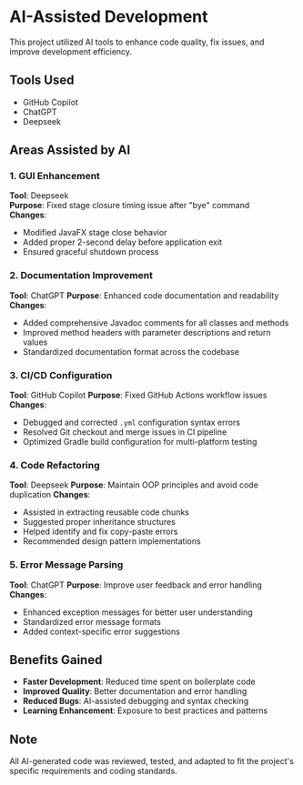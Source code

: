 # AI-Assisted Development

This project utilized AI tools to enhance code quality, fix issues, and improve development efficiency.

## Tools Used
- GitHub Copilot
- ChatGPT
- Deepseek


## Areas Assisted by AI

### 1. GUI Enhancement
**Tool**: Deepseek  
**Purpose**: Fixed stage closure timing issue after "bye" command  
**Changes**:
- Modified JavaFX stage close behavior
- Added proper 2-second delay before application exit
- Ensured graceful shutdown process

### 2. Documentation Improvement
**Tool**: ChatGPT
**Purpose**: Enhanced code documentation and readability
**Changes**:
- Added comprehensive Javadoc comments for all classes and methods
- Improved method headers with parameter descriptions and return values
- Standardized documentation format across the codebase

### 3. CI/CD Configuration
**Tool**: GitHub Copilot
**Purpose**: Fixed GitHub Actions workflow issues
**Changes**:
- Debugged and corrected `.yml` configuration syntax errors
- Resolved Git checkout and merge issues in CI pipeline
- Optimized Gradle build configuration for multi-platform testing

### 4. Code Refactoring
**Tool**: Deepseek
**Purpose**: Maintain OOP principles and avoid code duplication
**Changes**:
- Assisted in extracting reusable code chunks
- Suggested proper inheritance structures
- Helped identify and fix copy-paste errors
- Recommended design pattern implementations

### 5. Error Message Parsing
**Tool**: ChatGPT
**Purpose**: Improve user feedback and error handling
**Changes**:
- Enhanced exception messages for better user understanding
- Standardized error message formats
- Added context-specific error suggestions

## Benefits Gained
- **Faster Development**: Reduced time spent on boilerplate code
- **Improved Quality**: Better documentation and error handling
- **Reduced Bugs**: AI-assisted debugging and syntax checking
- **Learning Enhancement**: Exposure to best practices and patterns

## Note
All AI-generated code was reviewed, tested, and adapted to fit the project's specific requirements and coding standards.